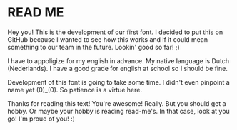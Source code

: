 # READ ME
Hey you!
This is the development of our first font. I decided to put this on GitHub because I wanted to see how this works and if it could mean something to our team in the future.
Lookin' good so far! ;)

I have to appoligize for my english in advance. My native language is Dutch (Nederlands). I have a good grade for english at school so I should be fine.

Development of this font is going to take some time. I didn't even pinpoint a name yet (0)_(0). So patience is a virtue here.

Thanks for reading this text! You're awesome! Really. But you should get a hobby. Or maybe your hobby is reading read-me's. In that case, look at you go! I'm proud of you! :)
